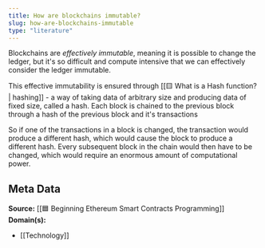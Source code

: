 ```yaml
---
title: How are blockchains immutable?
slug: how-are-blockchains-immutable
type: "literature"
---
```


Blockchains are *effectively immutable*, meaning it is possible to change the ledger, but it's so difficult and compute intensive that we can effectively consider the ledger immutable.

This effective immutability is ensured through [[🟨 What is a Hash function? | hashing]] - a way of taking data of arbitrary size and producing data of fixed size, called a hash. Each block is chained to the previous block through a hash of the previous block and it's transactions

So if one of the transactions in a block is changed, the transaction would produce a different hash, which would cause the block to produce a different hash. Every subsequent block in the chain would then have to be changed, which would require an enormous amount of computational power. 

## Meta Data

**Source:** [[🟦 Beginning Ethereum Smart Contracts Programming]]
**Domain(s):**
- [[Technology]]